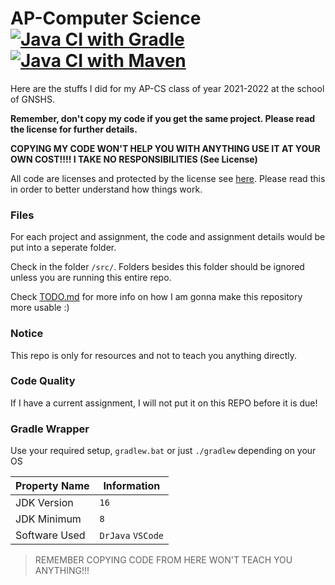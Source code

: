 # AP-Computer Science [![Java CI with Gradle](https://github.com/meng-jack/apcs/actions/workflows/gradle.yml/badge.svg)](https://github.com/meng-jack/apcs/actions/workflows/gradle.yml) [![Java CI with Maven](https://github.com/meng-jack/apcs/actions/workflows/maven.yml/badge.svg)](https://github.com/meng-jack/apcs/actions/workflows/maven.yml)

Here are the stuffs I did for my AP-CS class of year 2021-2022 at the school of GNSHS.

**Remember, don't copy my code if you get the same project. Please read the license for further details.**

**COPYING MY CODE WON'T HELP YOU WITH ANYTHING USE IT AT YOUR OWN COST!!!! I TAKE NO RESPONSIBILITIES (See License)**

All code are licenses and protected by the license see [here](./LICENSE.md). Please read this in order to better understand how things work.

### Files
For each project and assignment, the code and assignment details would be put into a seperate folder.

Check in the folder `/src/`. Folders besides this folder should be ignored unless you are running this entire repo.

Check [TODO.md](./TODO.md) for more info on how I am gonna make this repository more usable :)

### Notice

This repo is only for resources and not to teach you anything directly.

### Code Quality

If I have a current assignment, I will not put it on this REPO before it is due!

### Gradle Wrapper

Use your required setup, `gradlew.bat` or just `./gradlew` depending on your OS


| Property Name | Information |
| ------------- | ----------- |
| JDK Version   | `16`        |
| JDK Minimum   | `8`         |
| Software Used | `DrJava` `VSCode`   |


> REMEMBER COPYING CODE FROM HERE WON'T TEACH YOU ANYTHING!!!
